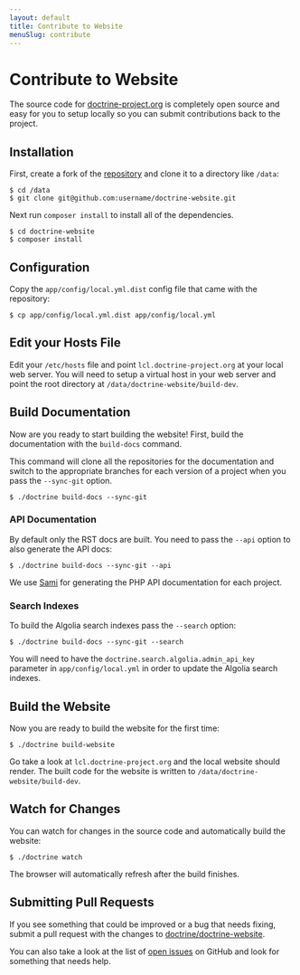 ```yaml
---
layout: default
title: Contribute to Website
menuSlug: contribute
---
```


# Contribute to Website

The source code for [doctrine-project.org](https://www.doctrine-project.org)
is completely open source and easy for you to setup locally so you can submit
contributions back to the project.

## Installation

First, create a fork of the [repository](https://github.com/doctrine/doctrine-website)
and clone it to a directory like `/data`:

```console
$ cd /data
$ git clone git@github.com:username/doctrine-website.git
```

Next run `composer install` to install all of the dependencies.

```console
$ cd doctrine-website
$ composer install
```

## Configuration

Copy the `app/config/local.yml.dist` config file that came with the repository:

```console
$ cp app/config/local.yml.dist app/config/local.yml
```

## Edit your Hosts File

Edit your `/etc/hosts` file and point `lcl.doctrine-project.org` at your
local web server. You will need to setup a virtual host in your web server
and point the root directory at `/data/doctrine-website/build-dev`.

## Build Documentation

Now are you ready to start building the website! First, build the
documentation with the `build-docs` command.

This command will clone all the repositories for the documentation and
switch to the appropriate branches for each version of a project when
you pass the `--sync-git` option.

```console
$ ./doctrine build-docs --sync-git
```

### API Documentation

By default only the RST docs are built. You need to pass the `--api`
option to also generate the API docs:

```console
$ ./doctrine build-docs --sync-git --api
```

We use [Sami](https://github.com/FriendsOfPHP/Sami) for generating the PHP
API documentation for each project.

### Search Indexes

To build the Algolia search indexes pass the `--search` option:

```console
$ ./doctrine build-docs --sync-git --search
```

You will need to have the `doctrine.search.algolia.admin_api_key` parameter in
`app/config/local.yml` in order to update the Algolia search indexes.

## Build the Website

Now you are ready to build the website for the first time:

```console
$ ./doctrine build-website
```

Go take a look at `lcl.doctrine-project.org` and the local website should render.
The built code for the website is written to `/data/doctrine-website/build-dev`.

## Watch for Changes

You can watch for changes in the source code and automatically build the website:

```console
$ ./doctrine watch
```

The browser will automatically refresh after the build finishes.

## Submitting Pull Requests

If you see something that could be improved or a bug that needs fixing, submit a pull
request with the changes to [doctrine/doctrine-website](https://github.com/doctrine/doctrine-website/).

You can also take a look at the list of [open issues](https://github.com/doctrine/doctrine-website/issues)
on GitHub and look for something that needs help.
